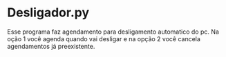 # Desligador.py
Esse programa faz agendamento para desligamento automatico do pc. Na oção 1 você agenda quando vai desligar e na opção 2 você cancela agendamentos já preexistente.
